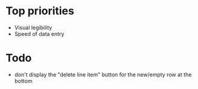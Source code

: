 # Top priorities

- Visual legibility
- Speed of data entry

# Todo

- don't display the "delete line item" button for the new/empty row at the bottom
